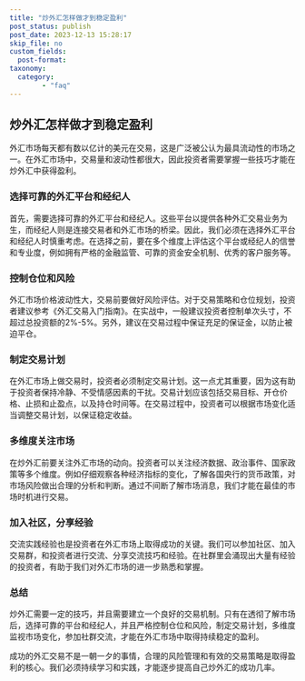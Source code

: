 ```yaml
---
title: "炒外汇怎样做才到稳定盈利"
post_status: publish
post_date: 2023-12-13 15:28:17
skip_file: no
custom_fields: 
  post-format: 
taxonomy:
  category:
        - "faq"
---
```


## 炒外汇怎样做才到稳定盈利

外汇市场每天都有数以亿计的美元在交易，这是广泛被公认为最具流动性的市场之一。在外汇市场中，交易量和波动性都很大，因此投资者需要掌握一些技巧才能在炒外汇中获得盈利。

### 选择可靠的外汇平台和经纪人

首先，需要选择可靠的外汇平台和经纪人。这些平台以提供各种外汇交易业务为生，而经纪人则是连接交易者和外汇市场的桥梁。因此，我们必须在选择外汇平台和经纪人时慎重考虑。在选择之前，要在多个维度上评估这个平台或经纪人的信誉和专业度，例如拥有严格的金融监管、可靠的资金安全机制、优秀的客户服务等。

### 控制仓位和风险

外汇市场价格波动性大，交易前要做好风险评估。对于交易策略和仓位规划，投资者建议参考《外汇交易入门指南》。在实战中，一般建议投资者控制单次头寸，不超过总投资额的2%-5%。另外，建议在交易过程中保证充足的保证金，以防止被迫平仓。

### 制定交易计划

在外汇市场上做交易时，投资者必须制定交易计划。这一点尤其重要，因为这有助于投资者保持冷静、不受情感因素的干扰。交易计划应该包括交易目标、开仓价格、止损和止盈点，以及持仓时间等。在交易过程中，投资者可以根据市场变化适当调整交易计划，以保证稳定收益。

### 多维度关注市场

在炒外汇前要关注外汇市场的动向。投资者可以关注经济数据、政治事件、国家政策等多个维度。例如仔细观察各种经济指标的变化，了解各国央行的货币政策，对市场风险做出合理的分析和判断。通过不间断了解市场消息，我们才能在最佳的市场时机进行交易。

### 加入社区，分享经验

交流实践经验也是投资者在外汇市场上取得成功的关键。我们可以参加社区、加入交易群，和投资者进行交流、分享交流技巧和经验。在社群里会涌现出大量有经验的投资者，有助于我们对外汇市场的进一步熟悉和掌握。

### 总结

炒外汇需要一定的技巧，并且需要建立一个良好的交易机制。只有在透彻了解市场后，选择可靠的平台和经纪人，并且严格控制仓位和风险，制定交易计划，多维度监视市场变化，参加社群交流，才能在外汇市场中取得持续稳定的盈利。

成功的外汇交易不是一朝一夕的事情，合理的风险管理和有效的交易策略是取得盈利的核心。我们必须持续学习和实践，才能逐步提高自己炒外汇的成功几率。
